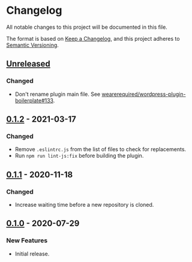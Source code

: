 # Changelog
All notable changes to this project will be documented in this file.

The format is based on [Keep a Changelog](https://keepachangelog.com/en/1.0.0/),
and this project adheres to [Semantic Versioning](https://semver.org/spec/v2.0.0.html).


## [Unreleased]

### Changed

* Don't rename plugin main file. See [wearerequired/wordpress-plugin-boilerplate#133](https://github.com/wearerequired/wordpress-plugin-boilerplate/pull/133).

## [0.1.2] - 2021-03-17

### Changed

* Remove `.eslintrc.js` from the list of files to check for replacements.
* Run `npm run lint-js:fix` before building the plugin.

## [0.1.1] - 2020-11-18

### Changed

* Increase waiting time before a new repository is cloned.

## [0.1.0] - 2020-07-29

### New Features

* Initial release.

[Unreleased]:https://github.com/wearerequired/js/compare/@wearerequired/wordpress-plugin-boilerplate@0.1.2...HEAD
[0.1.2]: https://github.com/wearerequired/js/compare/@wearerequired/wordpress-plugin-boilerplate@0.1.1...@wearerequired/wordpress-plugin-boilerplate@0.1.2
[0.1.1]: https://github.com/wearerequired/js/compare/@wearerequired/wordpress-plugin-boilerplate@0.1.0...@wearerequired/wordpress-plugin-boilerplate@0.1.1
[0.1.0]: https://github.com/wearerequired/js/releases/tag/@wearerequired/wordpress-plugin-boilerplate@0.1.0
